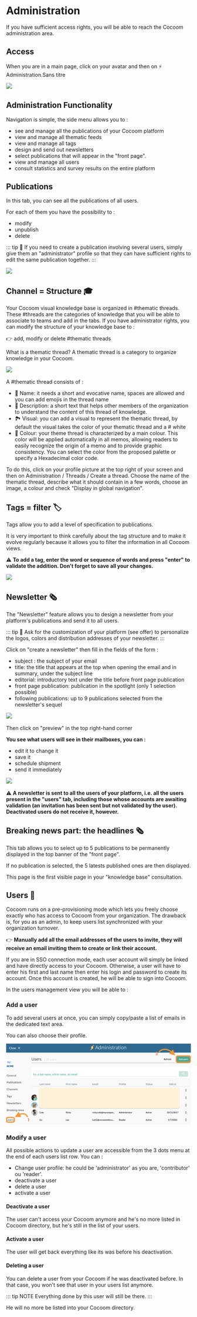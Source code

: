 # Administration

If you have sufficient access rights, you will be able to reach the Cocoom administration area.

## Access

When you are in a main page, click on your avatar and then on ⚡️ Administration.Sans titre

![](https://paper-attachments.dropbox.com/s_B31B66DE2EF87C98B13C4FE411E451DBD13A100353347766B72A6280CDDAFD50_1589116203309_image.png)

## Administration Functionality

Navigation is simple, the side menu allows you to :


- see and manage all the publications of your Cocoom platform
- view and manage all thematic feeds
- view and manage all tags
- design and send out newsletters
- select publications that will appear in the "front page".
- view and manage all users
- consult statistics and survey results on the entire platform

## Publications

In this tab, you can see all the publications of all users.

For each of them you have the possibility to :

- modify
- unpublish
- delete

::: tip
📌 If you need to create a publication involving several users, simply give them an "administrator" profile so that they can have sufficient rights to edit the same publication together.
:::

![](https://cocoom.com/wp-content/uploads/2020/04/Capture-d%E2%80%99%C3%A9cran-2020-05-07-%C3%A0-14.21.32.png)

## Channel = Structure 🎓

Your Cocoom visual knowledge base is organized in #thematic threads. These #threads are the categories of knowledge that you will be able to associate to teams and add in the tabs. If you have administrator rights, you can modify the structure of your knowledge base to :

👉 add, modify or delete #thematic threads

What is a thematic thread?
A thematic thread is a category to organize knowledge in your Cocoom.

![](https://i0.wp.com/cocoom.com/wp-content/uploads/2020/03/Tags.gif)

A #thematic thread consists of :

- 🔗 Name: it needs a short and evocative name, spaces are allowed and you can add emojis in the thread name
- 📄 Description: a short text that helps other members of the organization to understand the content of this thread of knowledge.
- 🏞 Visual: you can add a visual to represent the thematic thread, by default the visual takes the color of your thematic thread and a # white
- 🎨 Colour: your theme thread is characterized by a main colour. This color will be applied automatically in all memos, allowing readers to easily recognize the origin of a memo and to provide graphic consistency. You can select the color from the proposed palette or specify a Hexadecimal color code.

To do this, click on your profile picture at the top right of your screen and then on Administration / Threads / Create a thread. Choose the name of the thematic thread, describe what it should contain in a few words, choose an image, a colour and check "Display in global navigation".

## Tags = filter 🏷

Tags allow you to add a level of specification to publications.

It is very important to think carefully about the tag structure and to make it evolve regularly because it allows you to filter the information in all Cocoom views.

⚠️ **To add a tag, enter the word or sequence of words and press "enter" to validate the addition. Don't forget to save all your changes.**

![](https://paper-attachments.dropbox.com/s_B31B66DE2EF87C98B13C4FE411E451DBD13A100353347766B72A6280CDDAFD50_1589116541974_image.png)

## Newsletter 🗞

The "Newsletter" feature allows you to design a newsletter from your platform's publications and send it to all users.

::: tip
📌 Ask for the customization of your platform (see offer) to personalize the logos, colors and distribution addresses of your newsletter.
:::

Click on "create a newsletter" then fill in the fields of the form :

- subject : the subject of your email
- title: the title that appears at the top when opening the email and in summary, under the subject line
- editorial: introductory text under the title before front page publication
- front page publication: publication in the spotlight (only 1 selection possible)
- following publications: up to 9 publications selected from the newsletter's sequel


![](https://paper-attachments.dropbox.com/s_B31B66DE2EF87C98B13C4FE411E451DBD13A100353347766B72A6280CDDAFD50_1589116600716_image.png)

Then click on "preview" in the top right-hand corner

**You see what users will see in their mailboxes, you can :**

- edit it to change it
- save it
- schedule shipment
- send it immediately

![](https://paper-attachments.dropbox.com/s_B31B66DE2EF87C98B13C4FE411E451DBD13A100353347766B72A6280CDDAFD50_1589116621729_image.png)

⚠️ **A newsletter is sent to all the users of your platform, i.e. all the users present in the "users" tab, including those whose accounts are awaiting validation (an invitation has been sent but not validated by the user). Deactivated users do not receive it, however.**

## Breaking news part: the headlines 🗞

This tab allows you to select up to 5 publications to be permanently displayed in the top banner of the "front page".

If no publication is selected, the 5 latests published ones are then displayed.

This page is the first visible page in your "knowledge base" consultation.

## Users 👨

Cocoom runs on a pre-provisioning mode which lets you freely choose exactly who has access to Cocoom from your organization.
The drawback is, for you as an admin, to keep users list synchronized with your organization turnover.

👉 **Manually add all the email addresses of the users to invite, they will receive an email inviting them to create or link their account.**

If you are in SSO connection mode, each user account will simply be linked and have directly access to your Cocoom.
Otherwise, a user will have to enter his first and last name then enter his login and password to create its account. Once this account is created, he will be able to sign into Cocoom.

In the users management view you will be able to :

### **Add** a user

To add several users at once, you can simply copy/paste a list of emails in the dedicated text area.

You can also choose their profile.

![](/img/en/guide/admin-user-list.png)

### **Modify** a user

All possible actions to update a user are accessible from the 3 dots menu at the end of each users list row.
You can :

- Change user profile: he could be 'administrator' as you are, 'contributor' ou 'reader'.
- deactivate a user
- delete a user
- activate a user

#### **Deactivate** a user

The user can't access your Cocoom anymore and he's no more listed in Cocoom directory, but he's still in the list of your users.

#### **Activate** a user

The user will get back everything like its was before his deactivation.

#### **Deleting** a user

You can delete a user from your Cocoom if he was deactivated before.
In that case, you won't see that user in your users list anymore.

::: tip NOTE
Everything done by this user will still be there.
:::

He will no more be listed into your Cocoom directory.

